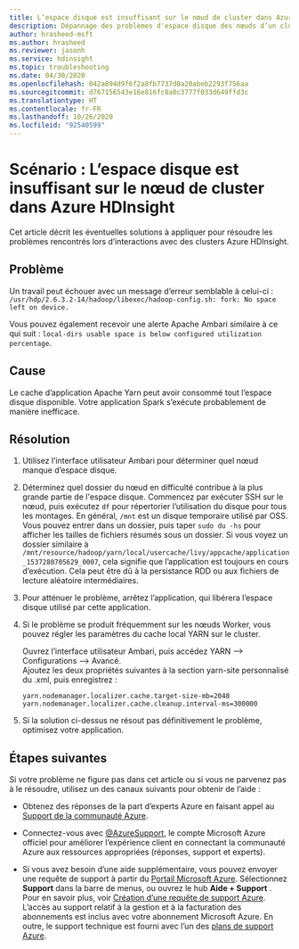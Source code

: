 ```yaml
---
title: L’espace disque est insuffisant sur le nœud de cluster dans Azure HDInsight
description: Dépannage des problèmes d'espace disque des nœuds d’un cluster Apache Hadoop dans Azure HDInsight.
author: hrasheed-msft
ms.author: hrasheed
ms.reviewer: jasonh
ms.service: hdinsight
ms.topic: troubleshooting
ms.date: 04/30/2020
ms.openlocfilehash: 042a894d9f6f2a8fb7737d0a20abeb2293f756aa
ms.sourcegitcommit: d767156543e16e816fc8a0c3777f033d649ffd3c
ms.translationtype: HT
ms.contentlocale: fr-FR
ms.lasthandoff: 10/26/2020
ms.locfileid: "92540599"
---
```

# <a name="scenario-cluster-node-runs-out-of-disk-space-in-azure-hdinsight"></a>Scénario : L’espace disque est insuffisant sur le nœud de cluster dans Azure HDInsight

Cet article décrit les éventuelles solutions à appliquer pour résoudre les problèmes rencontrés lors d’interactions avec des clusters Azure HDInsight.

## <a name="issue"></a>Problème

Un travail peut échouer avec un message d’erreur semblable à celui-ci : `/usr/hdp/2.6.3.2-14/hadoop/libexec/hadoop-config.sh: fork: No space left on device.`

Vous pouvez également recevoir une alerte Apache Ambari similaire à ce qui suit : `local-dirs usable space is below configured utilization percentage`.

## <a name="cause"></a>Cause

Le cache d’application Apache Yarn peut avoir consommé tout l’espace disque disponible. Votre application Spark s’exécute probablement de manière inefficace.

## <a name="resolution"></a>Résolution

1. Utilisez l’interface utilisateur Ambari pour déterminer quel nœud manque d’espace disque.

1. Déterminez quel dossier du nœud en difficulté contribue à la plus grande partie de l'espace disque. Commencez par exécuter SSH sur le nœud, puis exécutez `df` pour répertorier l’utilisation du disque pour tous les montages. En général, `/mnt` est un disque temporaire utilisé par OSS. Vous pouvez entrer dans un dossier, puis taper `sudo du -hs` pour afficher les tailles de fichiers résumés sous un dossier. Si vous voyez un dossier similaire à `/mnt/resource/hadoop/yarn/local/usercache/livy/appcache/application_1537280705629_0007`, cela signifie que l’application est toujours en cours d’exécution. Cela peut être dû à la persistance RDD ou aux fichiers de lecture aléatoire intermédiaires.

1. Pour atténuer le problème, arrêtez l’application, qui libérera l’espace disque utilisé par cette application.

1. Si le problème se produit fréquemment sur les nœuds Worker, vous pouvez régler les paramètres du cache local YARN sur le cluster.

    Ouvrez l’interface utilisateur Ambari, puis accédez YARN --> Configurations --> Avancé.  
    Ajoutez les deux propriétés suivantes à la section yarn-site personnalisé du .xml, puis enregistrez :

    ```
    yarn.nodemanager.localizer.cache.target-size-mb=2048
    yarn.nodemanager.localizer.cache.cleanup.interval-ms=300000
    ```

1. Si la solution ci-dessus ne résout pas définitivement le problème, optimisez votre application.

## <a name="next-steps"></a>Étapes suivantes

Si votre problème ne figure pas dans cet article ou si vous ne parvenez pas à le résoudre, utilisez un des canaux suivants pour obtenir de l’aide :

* Obtenez des réponses de la part d’experts Azure en faisant appel au [Support de la communauté Azure](https://azure.microsoft.com/support/community/).

* Connectez-vous avec [@AzureSupport](https://twitter.com/azuresupport), le compte Microsoft Azure officiel pour améliorer l’expérience client en connectant la communauté Azure aux ressources appropriées (réponses, support et experts).

* Si vous avez besoin d’une aide supplémentaire, vous pouvez envoyer une requête de support à partir du [Portail Microsoft Azure](https://portal.azure.com/?#blade/Microsoft_Azure_Support/HelpAndSupportBlade/). Sélectionnez **Support** dans la barre de menus, ou ouvrez le hub **Aide + Support** . Pour en savoir plus, voir [Création d’une requête de support Azure](../../azure-portal/supportability/how-to-create-azure-support-request.md). L’accès au support relatif à la gestion et à la facturation des abonnements est inclus avec votre abonnement Microsoft Azure. En outre, le support technique est fourni avec l’un des [plans de support Azure](https://azure.microsoft.com/support/plans/).